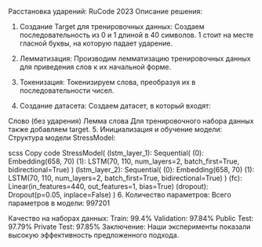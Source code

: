 Расстановка ударений: RuCode 2023
Описание решения:
1. Создание Target для тренировочных данных:
Создаем последовательность из 0 и 1 длиной в 40 символов. 1 стоит на месте гласной буквы, на которую падает ударение.

2. Лемматизация:
Производим лемматизацию тренировочных данных для приведения слов к их начальной форме.

3. Токенизация:
Токенизируем слова, преобразуя их в последовательности чисел.

4. Создание датасета:
Создаем датасет, в который входят:

Слово (без ударения)
Лемма слова
Для тренировочного набора данных также добавляем target.
5. Инициализация и обучение модели:
Структура модели StressModel:

scss
Copy code
StressModel(
    (lstm_layer_1): Sequential(
              (0): Embedding(658, 70)
              (1): LSTM(70, 110, num_layers=2, batch_first=True, bidirectional=True)
              )
    (lstm_layer_2): Sequential(
              (0): Embedding(658, 70)
              (1): LSTM(70, 110, num_layers=2, batch_first=True, bidirectional=True)
              )
    (fc): Linear(in_features=440, out_features=1, bias=True)
    (dropout): Dropout(p=0.05, inplace=False)
)
6. Количество параметров:
Всего параметров в модели: 997201

Качество на наборах данных:
Train: 99.4%
Validation: 97.84%
Public Test: 97.79%
Private Test: 97.85%
Заключение:
Наши эксперименты показали высокую эффективность предложенного подхода.